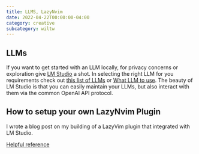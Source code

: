 ```yaml
---
title: LLMS, LazyNvim
date: 2022-04-22T00:00:00-04:00
category: creative
subcategory: wiltw
---
```


## LLMs

If you want to get started with an LLM locally, for privacy concerns or exploration
give [LM Studio](http://lmstudio.ai) a shot.
In selecting the right LLM for you requirements check out [this list of LLMs](https://huggingface.co/models?pipeline_tag=text-generation) 
or [What LLM to use](https://github.com/continuedev/what-llm-to-use).
The beauty of LM Studio is that you can easily maintain your LLMs, 
but also interact with them via the common OpenAI API protocol. 

## How to setup your own LazyNvim Plugin

I wrote a blog post on my building of a LazyVim plugin 
that integrated with LM Studio.

[Helpful reference](https://m4xshen.dev/posts/develop-a-neovim-plugin-in-lua/)



